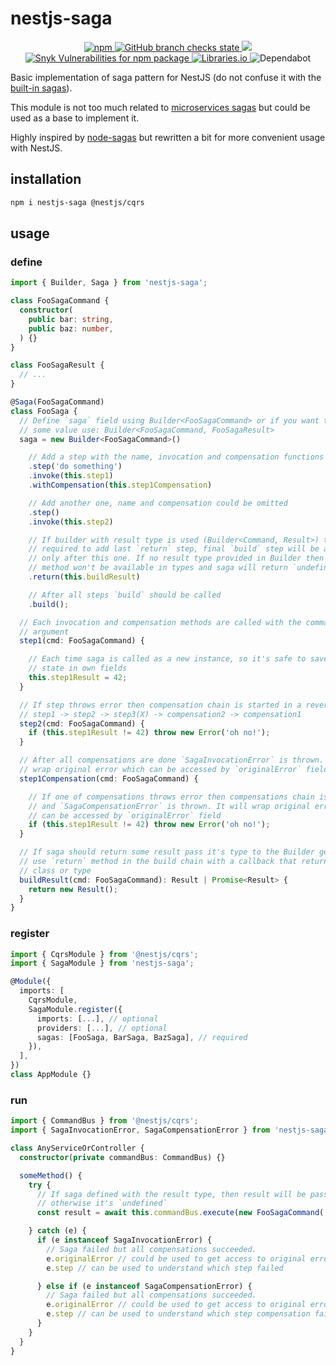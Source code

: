 # nestjs-saga

<p align="center">
  <a href="https://www.npmjs.com/package/nestjs-saga">
    <img alt="npm" src="https://img.shields.io/npm/v/nestjs-saga" />
  </a>
  <a href="https://github.com/iamolegga/nestjs-saga/actions">
    <img alt="GitHub branch checks state" src="https://badgen.net/github/checks/iamolegga/nestjs-saga">
  </a>
  <a href="https://codeclimate.com/github/iamolegga/nestjs-saga/test_coverage">
    <img src="https://api.codeclimate.com/v1/badges/6dccfddb7042674eb005/test_coverage" />
  </a>
  <a href="https://snyk.io/test/github/iamolegga/nestjs-saga">
    <img alt="Snyk Vulnerabilities for npm package" src="https://img.shields.io/snyk/vulnerabilities/npm/nestjs-saga" />
  </a>
  <a href="https://libraries.io/npm/nestjs-saga">
    <img alt="Libraries.io" src="https://img.shields.io/librariesio/release/npm/nestjs-saga">
  </a>
  <img alt="Dependabot" src="https://badgen.net/github/dependabot/iamolegga/nestjs-saga">
</p>

Basic implementation of saga pattern for NestJS (do not confuse it with the [built-in sagas](https://docs.nestjs.com/recipes/cqrs#sagas)).

This module is not too much related to [microservices sagas](https://microservices.io/patterns/data/saga.html) but could be used as a base to implement it.

Highly inspired by [node-sagas](https://github.com/SlavaPanevskiy/node-sagas) but rewritten a bit for more convenient usage with NestJS.

## installation

```sh
npm i nestjs-saga @nestjs/cqrs
```

## usage

### define

```ts
import { Builder, Saga } from 'nestjs-saga';

class FooSagaCommand {
  constructor(
    public bar: string,
    public baz: number,
  ) {}
}

class FooSagaResult {
  // ...
}

@Saga(FooSagaCommand)
class FooSaga {
  // Define `saga` field using Builder<FooSagaCommand> or if you want to return
  // some value use: Builder<FooSagaCommand, FooSagaResult>
  saga = new Builder<FooSagaCommand>()

    // Add a step with the name, invocation and compensation functions
    .step('do something')
    .invoke(this.step1)
    .withCompensation(this.step1Compensation)

    // Add another one, name and compensation could be omitted
    .step()
    .invoke(this.step2)

    // If builder with result type is used (Builder<Command, Result>) then it's
    // required to add last `return` step, final `build` step will be available
    // only after this one. If no result type provided in Builder then this
    // method won't be available in types and saga will return `undefined`
    .return(this.buildResult)

    // After all steps `build` should be called
    .build();

  // Each invocation and compensation methods are called with the command as an
  // argument
  step1(cmd: FooSagaCommand) {

    // Each time saga is called as a new instance, so it's safe to save it's
    // state in own fields
    this.step1Result = 42;
  }

  // If step throws error then compensation chain is started in a reverse order:
  // step1 -> step2 -> step3(X) -> compensation2 -> compensation1
  step2(cmd: FooSagaCommand) {
    if (this.step1Result != 42) throw new Error('oh no!');
  }

  // After all compensations are done `SagaInvocationError` is thrown. It will
  // wrap original error which can be accessed by `originalError` field
  step1Compensation(cmd: FooSagaCommand) {

    // If one of compensations throws error then compensations chain is stopped
    // and `SagaCompensationError` is thrown. It will wrap original error which
    // can be accessed by `originalError` field
    if (this.step1Result != 42) throw new Error('oh no!');
  }

  // If saga should return some result pass it's type to the Builder generic and
  // use `return` method in the build chain with a callback that returns this
  // class or type
  buildResult(cmd: FooSagaCommand): Result | Promise<Result> {
    return new Result();
  }
}
```

### register

```ts
import { CqrsModule } from '@nestjs/cqrs';
import { SagaModule } from 'nestjs-saga';

@Module({
  imports: [
    CqrsModule,
    SagaModule.register({
      imports: [...], // optional
      providers: [...], // optional
      sagas: [FooSaga, BarSaga, BazSaga], // required
    }),
  ],
})
class AppModule {}
```

### run

```ts
import { CommandBus } from '@nestjs/cqrs';
import { SagaInvocationError, SagaCompensationError } from 'nestjs-saga';

class AnyServiceOrController {
  constructor(private commandBus: CommandBus) {}

  someMethod() {
    try {
      // If saga defined with the result type, then result will be passed,
      // otherwise it's `undefined`
      const result = await this.commandBus.execute(new FooSagaCommand(...args));

    } catch (e) {
      if (e instanceof SagaInvocationError) {
        // Saga failed but all compensations succeeded.
        e.originalError // could be used to get access to original error
        e.step // can be used to understand which step failed

      } else if (e instanceof SagaCompensationError) {
        // Saga failed but all compensations succeeded.
        e.originalError // could be used to get access to original error
        e.step // can be used to understand which step compensation failed
      }
    }
  }
}
```
